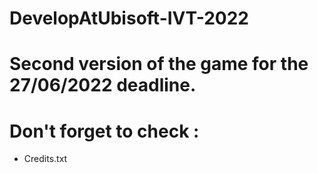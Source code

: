 # DevelopAtUbisoft-IVT-2022

# Second version of the game for the 27/06/2022 deadline.

# Don't forget to check :
- Credits.txt
